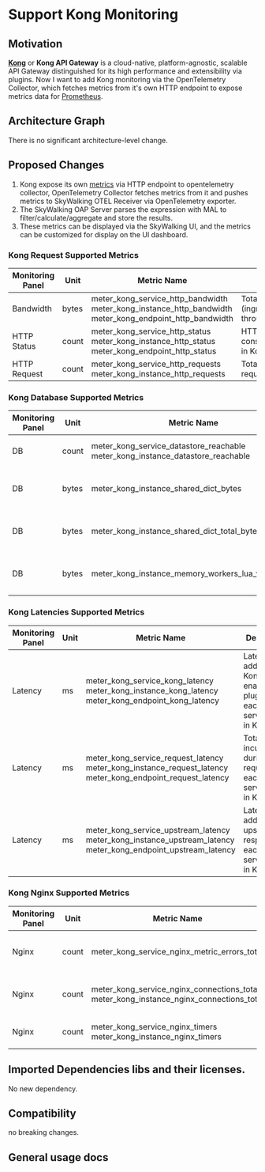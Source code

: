 # Support Kong Monitoring

## Motivation

[**Kong**](https://github.com/Kong/kong) or **Kong API Gateway** is a cloud-native, platform-agnostic, scalable API Gateway 
distinguished for its high performance and extensibility via plugins. Now I want to add Kong monitoring via the OpenTelemetry Collector, 
which fetches metrics from it's own HTTP endpoint to expose metrics data for [Prometheus](https://prometheus.io/).

## Architecture Graph

There is no significant architecture-level change.

## Proposed Changes

1. Kong expose its own [metrics](https://docs.konghq.com/hub/kong-inc/prometheus/) via HTTP endpoint to opentelemetry collector, OpenTelemetry Collector fetches metrics from it and pushes metrics to SkyWalking OTEL Receiver via OpenTelemetry exporter.
2. The SkyWalking OAP Server parses the expression with MAL to filter/calculate/aggregate and store the results.
3. These metrics can be displayed via the SkyWalking UI, and the metrics can be customized for display on the UI dashboard.

### Kong Request Supported Metrics

| Monitoring Panel | Unit  | Metric Name                                                                                                       | Description                                          | Data Source |
|------------------|-------|-------------------------------------------------------------------------------------------------------------------|------------------------------------------------------|-------------|
| Bandwidth        | bytes | meter_kong_service_http_bandwidth<br />meter_kong_instance_http_bandwidth<br />meter_kong_endpoint_http_bandwidth | Total bandwidth (ingress/egress) throughput          | Kong        |
| HTTP Status      | count | meter_kong_service_http_status<br />meter_kong_instance_http_status<br />meter_kong_endpoint_http_status          | HTTP status codes per consumer/service/route in Kong | Kong        |
| HTTP Request     | count | meter_kong_service_http_requests<br />meter_kong_instance_http_requests                                           | Total number of requests                             | Kong        |

### Kong Database Supported Metrics

| Monitoring Panel | Unit  | Metric Name                                                                         | Description                               | Data Source |
|------------------|-------|-------------------------------------------------------------------------------------|-------------------------------------------|-------------|
| DB               | count | meter_kong_service_datastore_reachable<br />meter_kong_instance_datastore_reachable | Datastore reachable from Kong             | Kong        |
| DB               | bytes | meter_kong_instance_shared_dict_bytes                                               | Allocated slabs in bytes in a shared_dict | Kong        |
| DB               | bytes | meter_kong_instance_shared_dict_total_bytes                                         | Total capacity in bytes of a shared_dict  | Kong        |
| DB               | bytes | meter_kong_instance_memory_workers_lua_vms_bytes                                    | Allocated bytes in worker Lua VM          | Kong        |

### Kong Latencies Supported Metrics

| Monitoring Panel | Unit | Metric Name                                                                                                             | Description                                                              | Data Source |
|------------------|------|-------------------------------------------------------------------------------------------------------------------------|--------------------------------------------------------------------------|-------------|
| Latency          | ms   | meter_kong_service_kong_latency<br />meter_kong_instance_kong_latency<br />meter_kong_endpoint_kong_latency             | Latency added by Kong and enabled plugins for each service/route in Kong | Kong        |
| Latency          | ms   | meter_kong_service_request_latency<br />meter_kong_instance_request_latency<br />meter_kong_endpoint_request_latency    | Total latency incurred during requests for each service/route in Kong    | Kong        |
| Latency          | ms   | meter_kong_service_upstream_latency<br />meter_kong_instance_upstream_latency<br />meter_kong_endpoint_upstream_latency | Latency added by upstream response for each service/route in Kong        | Kong        |


### Kong Nginx Supported Metrics

| Monitoring Panel | Unit  | Metric Name                                                                                 | Description                           | Data Source |
|------------------|-------|---------------------------------------------------------------------------------------------|---------------------------------------|-------------|
| Nginx            | count | meter_kong_service_nginx_metric_errors_total                                                | Number of nginx-lua-prometheus errors | Kong        |
| Nginx            | count | meter_kong_service_nginx_connections_total<br />meter_kong_instance_nginx_connections_total | Number of connections by subsystem    | Kong        |
| Nginx            | count | meter_kong_service_nginx_timers<br />meter_kong_instance_nginx_timers                       | Number of Nginx timers                | Kong        |

## Imported Dependencies libs and their licenses.

No new dependency.

## Compatibility

no breaking changes.

## General usage docs
